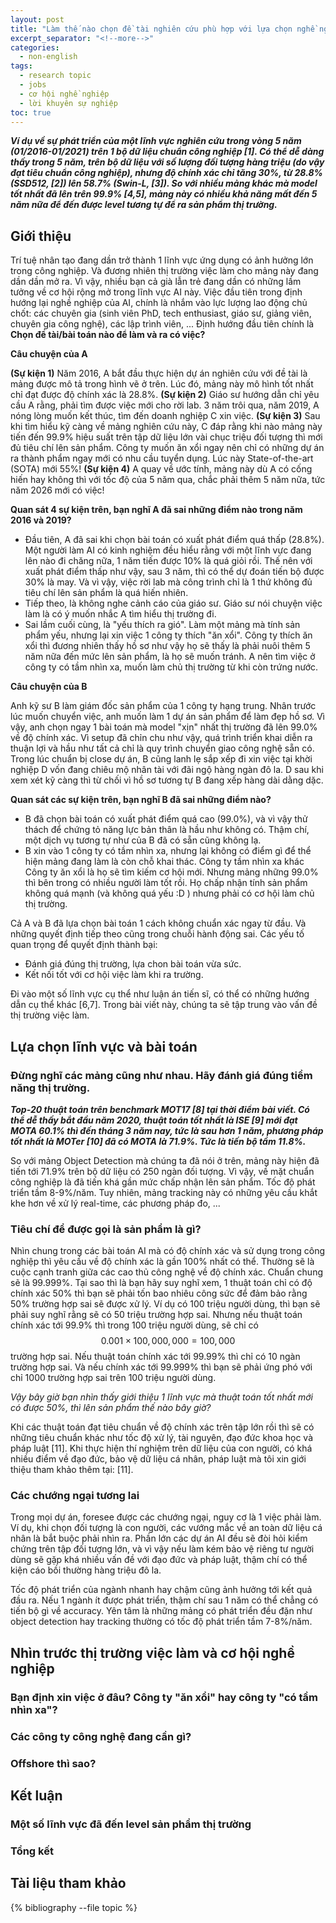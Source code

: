 ```yaml
---
layout: post
title: "Làm thế nào chọn đề tài nghiên cứu phù hợp với lựa chọn nghề nghiệp trong ngành trí tuệ nhân tạo?"
excerpt_separator: "<!--more-->"
categories:
  - non-english
tags:
  - research topic
  - jobs
  - cơ hội nghề nghiệp
  - lời khuyên sự nghiệp
toc: true
---
```


<div id="chart"></div>

<script>

// set the dimensions and margins of the graph
var margin = {top: 10, right: 30, bottom: 30, left: 50},
    width = 800 - margin.left - margin.right,
    height = 400 - margin.top - margin.bottom;

// append the svg object to the body of the page
var svg = d3.select("#chart")
  .append("svg")
    .attr("width", width + margin.left + margin.right)
    .attr("height", height + margin.top + margin.bottom)
  .append("g")
    .attr("transform",
          "translate(" + margin.left + "," + margin.top + ")");
var x = d3.scaleTime().range([0, width]);
var y = d3.scaleLinear().range([height, 0]);
var paddingForText = 10;
  // gridlines in x axis function
  function make_x_gridlines() {		
      return d3.axisBottom(x)
          .ticks(3)
  }

  // gridlines in y axis function
  function make_y_gridlines() {		
      return d3.axisLeft(y)
          .ticks(5)
  }
//Read the data
d3.csv("/assets/coco_perf.csv",

  // When reading the csv, I must format variables:
  function(d){
    return { year : d3.timeParse("%Y-%m-%d")(d.year), map : d.map, name: d.name }
  },

  // Now I can use this dataset:
  function(data) {

    // Add X axis --> it is a date format
    var x = d3.scaleTime()
      .domain(d3.extent(data, function(d) { return d.year; }))
      .range([ 0, width]);
    svg.append("g")
      .attr("transform", "translate(0," + height + ")")
      .call(d3.axisBottom(x));
    svg.append("text")             
      .attr("transform",
            "translate(" + (width/2) + " ," + 
                           (height + margin.top + 20) + ")")
      .style("text-anchor", "middle")
      .text("Released Year");
       // text label for the y axis
  svg.append("text")
      .attr("transform", "rotate(-90)")
      .attr("y", 0 - margin.left)
      .attr("x",0 - (height / 2))
      .attr("dy", "1em")
      .style("text-anchor", "middle")
      .text("Box mAP [%]"); 
    // add the X gridlines
    svg.append("g")			
        .attr("class", "grid")
        .attr("transform", "translate(0," + height + ")")
        .call(make_x_gridlines()
            .tickSize(-height)
            .tickFormat("")
        )

    // add the Y gridlines
    svg.append("g")			
        .attr("class", "grid")
        .call(make_y_gridlines()
            .tickSize(-width)
            .tickFormat("")
        )

    // Add Y axis
    var y = d3.scaleLinear()
      .domain([25, 60])
      .range([ height, 0]);
    svg.append("g")
      .call(d3.axisLeft(y));

    // Add the line
    svg.append("path")
      .datum(data)
      .attr("fill", "none")
      .attr("stroke", "green")
      .attr("stroke-width", 1.5)
      .attr("d", d3.line()
        .x(function(d) { return x(d.year) })
        .y(function(d) { return y(d.map) })
        )

    svg.append("g").selectAll("circle")
    .data(data)
    .enter()
    .append("circle")
    .attr("r", 4)
    .attr("cx", function(d) {
        return x(d.year)
    })
    .attr("cy", function(d) {
        return y(d.map)
    })
    .attr("fill", "red")
    .attr("stroke", "red")

svg.append("g").selectAll("text")
    .data(data)
    .enter()
    .append("text")
    .attr("x", function(d) {
        return x(d.year) - paddingForText
    })
    .attr("y", function(d) {
        return y(d.map) - paddingForText
    })
    .attr("fill", "green")
    .style("font-size", "12px")
    .text(function(d) {
        return d.name
    });

})

</script>
_**Ví dụ về sự phát triển của một lĩnh vực nghiên cứu trong vòng 5 năm (01/2016-01/2021) trên 1 bộ dữ liệu chuẩn công nghiệp [1]. Có thể dễ dàng thấy trong 5 năm, trên bộ dữ liệu với số lượng đối tượng hàng triệu (do vậy đạt tiêu chuẩn công nghiệp), nhưng độ chính xác chỉ tăng 30%, từ 28.8% (SSD512, [2]) lên 58.7% (Swin-L, [3]). So với nhiều mảng khác mà model tốt nhất đã lên trên 99.9% [4,5], mảng này có nhiều khả năng mất đến 5 năm nữa để đến được level tương tự để ra sản phẩm thị trường.**_
<!--more-->

## Giới thiệu
Trí tuệ nhân tạo đang dần trở thành 1 lĩnh vực ứng dụng có ảnh hưởng lớn trong công nghiệp.
Và đương nhiên thị trường việc làm cho mảng này đang dần dần mở ra.
Vì vậy, nhiều bạn cả già lẫn trẻ đang dần có những lầm tưởng về cơ hội rộng mở trong lĩnh vực AI này.
Việc đầu tiên trong định hướng lại nghề nghiệp của AI, chính là nhắm vào lực lượng lao động chủ chốt: các chuyên gia (sinh viên PhD, tech enthusiast, giáo sư, giảng viên, chuyên gia công nghệ), các lập trình viên, ...
Định hướng đầu tiên chính là __Chọn đề tài/bài toán nào để làm và ra có việc?__

__Câu chuyện của A__

__(Sự kiện 1)__ Năm 2016, A bắt đầu thực hiện dự án nghiên cứu với đề tài là mảng được mô tả trong hình vẽ ở trên. 
Lúc đó, mảng này mô hình tốt nhất chỉ đạt được độ chính xác là 28.8%.
__(Sự kiện 2)__ Giáo sư hướng dẫn chỉ yêu cầu A rằng, phải tìm được việc mới cho rời lab.
3 năm trôi qua, năm 2019, A nóng lòng muốn kết thúc, tìm đến doanh nghiệp C xin việc.
__(Sự kiện 3)__ Sau khi tìm hiểu kỹ càng về mảng nghiên cứu này, C đáp rằng khi nào mảng này tiến đến 99.9% hiệu suất trên tập dữ liệu lớn vài chục triệu đối tượng thì mới đủ tiêu chí lên sản phẩm.
Công ty muốn ăn xổi ngay nên chỉ có những dự án ra thành phẩm ngay mới có nhu cầu tuyển dụng.
Lúc này State-of-the-art (SOTA) mới 55%!
__(Sự kiện 4)__ A quay về ước tính, mảng này dù A có cống hiến hay không thì với tốc độ của 5 năm qua, chắc phải thêm 5 năm nữa, tức năm 2026 mới có việc!

__Quan sát 4 sự kiện trên, bạn nghĩ A đã sai những điểm nào trong năm 2016 và 2019?__

* Đầu tiên, A đã sai khi chọn bài toán có xuất phát điểm quá thấp (28.8%). Một người làm AI có kinh nghiệm đều hiểu rằng với một lĩnh vực đang lên nào đi chăng nữa, 1 năm tiến được 10% là quá giỏi rồi. Thế nên với xuất phát điểm thấp như vậy, sau 3 năm, thì có thể dự đoán tiến bộ được 30% là may. Và vì vậy, việc rời lab mà công trình chỉ là 1 thứ không đủ tiêu chí lên sản phẩm là quá hiến nhiên.
* Tiếp theo, là không nghe cảnh cáo của giáo sư. Giáo sư nói chuyện việc làm là có ý muốn nhắc A tìm hiểu thị trường đi.
* Sai lầm cuối cùng, là "yếu thích ra gió". Làm một mảng mà tính sản phẩm yếu, nhưng lại xin việc 1 công ty thích "ăn xổi". Công ty thích ăn xổi thì đương nhiên thấy hồ sơ như vậy họ sẽ thấy là phải nuôi thêm 5 năm nữa đến mức lên sản phẩm, là họ sẽ muốn tránh. A nên tìm việc ở công ty có tầm nhìn xa, muốn làm chủ thị trường từ khi còn trứng nước.

__Câu chuyện của B__

Anh kỹ sư B làm giám đốc sản phẩm của 1 công ty hạng trung.
Nhân trước lúc muốn chuyển việc, anh muốn làm 1 dự án sản phẩm để làm đẹp hồ sơ.
Vì vậy, anh chọn ngay 1 bài toán mà model "xịn" nhất thị trường đã lên 99.0% về độ chính xác.
Vì setup đã chỉn chu như vậy, quá trình triển khai diễn ra thuận lợi và hầu như tất cả chỉ là quy trình chuyển giao công nghệ sẵn có.
Trong lúc chuẩn bị close dự án, B cũng lanh lẹ sắp xếp đi xin việc tại khời nghiệp D vốn đang chiêu mộ nhân tài với đãi ngộ hàng ngàn đô la.
D sau khi xem xét kỹ càng thì từ chối vì hồ sơ tương tự B đang xếp hàng dài dằng dặc.

__Quan sát các sự kiện trên, bạn nghĩ B đã sai những điểm nào?__

* B đã chọn bài toán có xuất phát điểm quá cao (99.0%), và vì vậy thử thách để chứng tỏ năng lực bản thân là hầu như không có. Thậm chí, một dịch vụ tương tự như của B đã có sẵn cũng không lạ.
* B xin vào 1 công ty có tầm nhìn xa, nhưng lại không có điểm gì để thể hiện mảng đang làm là còn chỗ khai thác. Công ty tầm nhìn xa khác Công ty ăn xổi là họ sẽ tìm kiếm cơ hội mới. Nhưng mảng những 99.0% thì bên trong có nhiều người làm tốt rồi. Họ chấp nhận tính sản phẩm không quá mạnh (và không quá yếu :D ) nhưng phải có cơ hội làm chủ thị trường.

Cả A và B đã lựa chọn bài toán 1 cách không chuẩn xác ngay từ đầu. Và những quyết định tiếp theo cũng trong chuỗi hành động sai. Các yếu tố quan trọng để quyết định thành bại:

* Đánh giá đúng thị trường, lựa chon bài toán vừa sức.
* Kết nối tốt với cơ hội việc làm khi ra trường.

Đi vào một số lĩnh vực cụ thể như luận án tiến sĩ, có thể có những hướng dẫn cụ thể khác [6,7]. Trong bài viết này, chúng ta sẽ tập trung vào vấn đề thị trường việc làm.

## Lựa chọn lĩnh vực và bài toán

### Đừng nghĩ các mảng cũng như nhau. Hãy đánh giá đúng tiềm năng thị trường.
<div id="chart2"></div>

<script>

// set the dimensions and margins of the graph
var margin = {top: 10, right: 30, bottom: 30, left: 50},
    width = 800 - margin.left - margin.right,
    height = 400 - margin.top - margin.bottom;

// append the svg object to the body of the page
var svg2 = d3.select("#chart2")
  .append("svg")
    .attr("width", width + margin.left + margin.right)
    .attr("height", height + margin.top + margin.bottom)
  .append("g")
    .attr("transform",
          "translate(" + margin.left + "," + margin.top + ")");
var x2 = d3.scaleTime().range([0, width]);
var y2 = d3.scaleLinear().range([height, 0]);
var paddingForText = 10;
  // gridlines in x axis function
  function make_x_gridlines() {		
      return d3.axisBottom(x2)
          .ticks(3)
  }

  // gridlines in y axis function
  function make_y_gridlines() {		
      return d3.axisLeft(y2)
          .ticks(5)
  }
//Read the data
d3.csv("/assets/mot17_perf.csv",

  // When reading the csv, I must format variables:
  function(d){
    return { year : d3.timeParse("%Y/%m/%d")(d.year), mota : d.MOTA, name: d.Tracker }
  },

  // Now I can use this dataset:
  function(data) {

    // Add X axis --> it is a date format
    var x = d3.scaleTime()
      .domain(d3.extent(data, function(d) { return d.year; }))
      .range([ 0, width]);
    svg2.append("g")
      .attr("transform", "translate(0," + height + ")")
      .call(d3.axisBottom(x));
    svg2.append("text")             
      .attr("transform",
            "translate(" + (width/2) + " ," + 
                           (height + margin.top + 20) + ")")
      .style("text-anchor", "middle")
      .text("Released Year");
       // text label for the y axis
  svg2.append("text")
      .attr("transform", "rotate(-90)")
      .attr("y", 0 - margin.left)
      .attr("x",0 - (height / 2))
      .attr("dy", "1em")
      .style("text-anchor", "middle")
      .text("MOTA [%]"); 
    // add the X gridlines
    svg2.append("g")			
        .attr("class", "grid")
        .attr("transform", "translate(0," + height + ")")
        .call(make_x_gridlines()
            .tickSize(-height)
            .tickFormat("")
        )

    // add the Y gridlines
    svg2.append("g")			
        .attr("class", "grid")
        .call(make_y_gridlines()
            .tickSize(-width)
            .tickFormat("")
        )

    // Add Y axis
    var y = d3.scaleLinear()
      .domain([55, 75])
      .range([ height, 0]);
    svg2.append("g")
      .call(d3.axisLeft(y));
    svg2.append("path")
      .datum(data)
      .attr("fill", "none")
      .attr("stroke", "n")
      .attr("stroke-width", 1.5)
      .attr("d", d3.line()
        .x(function(d) { return x(d.year) })
        .y(function(d) { return y(d.mota) })
        )

    svg2.append("g").selectAll("circle")
    .data(data)
    .enter()
    .append("circle")
    .attr("r", 4)
    .attr("cx", function(d) {
        return x(d.year)
    })
    .attr("cy", function(d) {
        return y(d.mota)
    })
    .attr("fill", "red")
    .attr("stroke", "red")

svg2.append("g").selectAll("text")
    .data(data)
    .enter()
    .append("text")
    .attr("x", function(d) {
        return x(d.year) - paddingForText
    })
    .attr("y", function(d) {
        return y(d.mota) - paddingForText
    })
    .attr("fill", "green")
    .style("font-size", "12px")
    .text(function(d) {
        return d.name
    });

})

</script>
_**Top-20 thuật toán trên benchmark MOT17 [8] tại thời điểm bài viết. Có thể dễ thấy bắt đầu năm 2020, thuật toán tốt nhất là ISE [9] mới đạt MOTA 60.1% thì đến tháng 3 năm nay, tức là sau hơn 1 năm, phương pháp tốt nhất là MOTer [10] đã có MOTA là 71.9%. Tức là tiến bộ tầm 11.8%.**_

So với mảng Object Detection mà chúng ta đã nói ở trên, mảng này hiện đã tiến tới 71.9% trên bộ dữ liệu có 250 ngàn đối tượng.
Vì vậy, về mặt chuẩn công nghiệp là đã tiến khá gần mức chấp nhận lên sản phẩm.
Tốc độ phát triển tầm 8-9%/năm.
Tuy nhiên, mảng tracking này có những yêu cầu khắt khe hơn về xử lý real-time, các phương pháp đo, ...

### Tiêu chí để được gọi là sản phẩm là gì?

Nhìn chung trong các bài toán AI mà có độ chính xác và sử dụng trong công nghiệp thì yêu cầu về độ chính xác là gần 100% nhất có thể.
Thường sẽ là cuộc cạnh tranh giữa các cao thủ công nghệ về độ chính xác.
Chuẩn chung sẽ là 99.999%.
Tại sao thì là bạn hãy suy nghĩ xem, 1 thuật toán chỉ có độ chính xác 50% thì bạn sẽ phải tốn bao nhiêu công sức để đảm bảo rằng 50% trường hợp sai sẽ được xử lý.
Ví dụ có 100 triệu người dùng, thì bạn sẽ phải suy nghĩ rằng sẽ có 50 triệu trường hợp sai.
Nhưng nếu thuật toán chính xác tới 99.9% thì trong 100 triệu người dùng, sẽ chỉ có $$0.001\times 100,000,000=100,000$$ trường hợp sai.
Nếu thuật toán chính xác tới 99.99% thì chỉ có 10 ngàn trường hợp sai.
Và nếu chính xác tới 99.999% thì bạn sẽ phải ứng phó với chỉ 1000 trường hợp sai trên 100 triệu người dùng.

_Vậy bây giờ bạn nhìn thấy giới thiệu 1 lĩnh vực mà thuật toán tốt nhất mới có được 50%, thì lên sản phẩm thế nào bây giờ?_

Khi các thuật toán đạt tiêu chuẩn về độ chính xác trên tập lớn rồi thì sẽ có những tiêu chuẩn khác như tốc độ xử lý, tài nguyên, đạo đức khoa học và pháp luật [11].
Khi thực hiện thí nghiệm trên dữ liệu của con người, có khá nhiều điểm về đạo đức, bảo vệ dữ liệu cá nhân, pháp luật mà tôi xin giới thiệu tham khảo thêm tại: [11].
### Các chướng ngại tương lai

Trong mọi dự án, foresee được các chướng ngại, nguy cơ là 1 việc phải làm.
Ví dụ, khi chọn đối tượng là con người, các vướng mắc về an toàn dữ liệu cá nhân là bắt buộc phải nhìn ra.
Phần lớn các dự án AI đều sẽ đòi hỏi kiểm chứng trên tập đối tượng lớn, và vì vậy nếu làm kém bảo vệ riêng tư người dùng sẽ gặp khá nhiều vấn đề với đạo đức và pháp luật, thậm chí có thể kiện cáo bồi thường hàng triệu đô la.

Tốc độ phát triển của ngành nhanh hay chậm cũng ảnh hưởng tới kết quả đầu ra.
Nếu 1 ngành ít được phát triển, thậm chí sau 1 năm có thể chẳng có tiến bộ gì về accuracy.
Yên tâm là những mảng có phát triển đều đặn như object detection hay tracking thường có tốc độ phát triển tầm 7-8%/năm.

## Nhìn trước thị trường việc làm và cơ hội nghề nghiệp

### Bạn định xin việc ở đâu? Công ty "ăn xổi" hay công ty "có tầm nhìn xa"?

### Các công ty công nghệ đang cần gì?

### Offshore thì sao?

## Kết luận

### Một số lĩnh vực đã đến level sản phẩm thị trường

### Tổng kết

## Tài liệu tham khảo

{% bibliography --file topic %}
